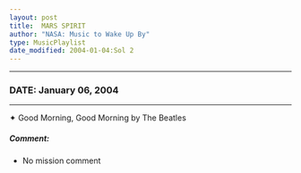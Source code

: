 ```yaml
---
layout: post
title:  MARS SPIRIT
author: "NASA: Music to Wake Up By"
type: MusicPlaylist
date_modified: 2004-01-04:Sol 2
---
```


----
### DATE: January 06, 2004
----
✦ Good Morning, Good Morning by The Beatles

##### Comment:
* No mission comment
